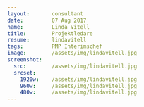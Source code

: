 ```yaml
---
layout:       consultant
date:         07 Aug 2017
name:         Linda Vitell
title:        Projektledare
resume:       lindavitell
tags:         PMP Interimschef
image:        /assets/img/lindavitell.jpg
screenshot:
  src:        /assets/img/lindavitell.jpg
  srcset:
    1920w:    /assets/img/lindavitell.jpg
    960w:     /assets/img/lindavitell.jpg
    480w:     /assets/img/lindavitell.jpg
---
```


